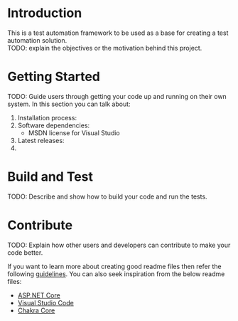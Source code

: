 # Introduction
This is a test automation framework to be used as a base for creating a test automation solution.  
TODO: explain the objectives or the motivation behind this project. 

# Getting Started
TODO: Guide users through getting your code up and running on their own system. In this section you can talk about:
1.	Installation process: 
2.	Software dependencies:
    - MSDN license for Visual Studio
3.	Latest releases:
4.	

# Build and Test
TODO: Describe and show how to build your code and run the tests. 

# Contribute
TODO: Explain how other users and developers can contribute to make your code better. 

If you want to learn more about creating good readme files then refer the following [guidelines](https://www.visualstudio.com/en-us/docs/git/create-a-readme). You can also seek inspiration from the below readme files:
- [ASP.NET Core](https://github.com/aspnet/Home)
- [Visual Studio Code](https://github.com/Microsoft/vscode)
- [Chakra Core](https://github.com/Microsoft/ChakraCore)
